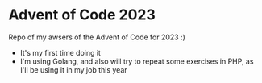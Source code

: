 # Advent of Code 2023

Repo of my awsers of the Advent of Code for 2023 :)

- It's my first time doing it
- I'm using Golang, and also will try to repeat some exercises in PHP, as I'll be using it in my job this year